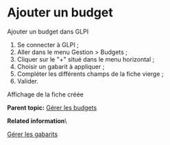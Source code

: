 Ajouter un budget
=================

Ajouter un budget dans GLPI

1.  Se connecter à GLPI ;
2.  Aller dans le menu Gestion \> Budgets ;
3.  Cliquer sur le "+" situé dans le menu horizontal ;
4.  Choisir un gabarit à appliquer ;
5.  Compléter les différents champs de la fiche vierge ;
6.  Valider.

Affichage de la fiche créée

**Parent topic:** [Gérer les
budgets](../glpi/management_budget.html "Les budgets sont gérés depuis le menu Gestion > Budgets")

**Related information**\

[Gérer les gabarits](template.html "La gestion des gabarits dans GLPI")
